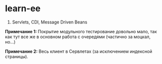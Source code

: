# learn-ee
1. Servlets, CDI, Message Driven Beans
<p><b>Примечание 1:</b> Покрытие модульного тестирование довольно мало, так как тут все же в основном работа с очередями (частично за моцкал, но...)</p>
<p><b>Примечание 2:</b> Весь клиент в Сервлетах (за исключением индексной страницы).</p>
